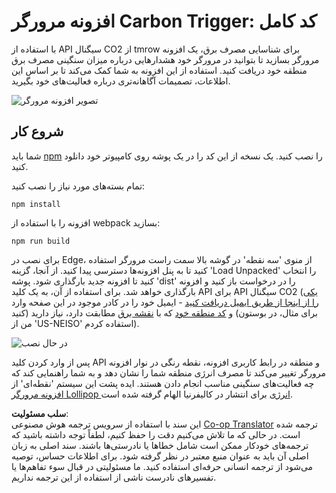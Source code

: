 <!--
CO_OP_TRANSLATOR_METADATA:
{
  "original_hash": "21b364c158c8e4f698de65eeac16c9fe",
  "translation_date": "2025-08-24T13:22:39+00:00",
  "source_file": "5-browser-extension/solution/translation/README.ms.md",
  "language_code": "fa"
}
-->
# افزونه مرورگر Carbon Trigger: کد کامل

با استفاده از API سیگنال CO2 از tmrow برای شناسایی مصرف برق، یک افزونه مرورگر بسازید تا بتوانید در مرورگر خود هشدارهایی درباره میزان سنگینی مصرف برق منطقه خود دریافت کنید. استفاده از این افزونه به شما کمک می‌کند تا بر اساس این اطلاعات، تصمیمات آگاهانه‌تری درباره فعالیت‌های خود بگیرید.

![تصویر افزونه مرورگر](../../../../../5-browser-extension/extension-screenshot.png)

## شروع کار

شما باید [npm](https://npmjs.com) را نصب کنید. یک نسخه از این کد را در یک پوشه روی کامپیوتر خود دانلود کنید.

تمام بسته‌های مورد نیاز را نصب کنید:

```
npm install
```

افزونه را با استفاده از webpack بسازید:

```
npm run build
```

برای نصب در Edge، از منوی 'سه نقطه' در گوشه بالا سمت راست مرورگر استفاده کنید تا به پنل افزونه‌ها دسترسی پیدا کنید. از آنجا، گزینه 'Load Unpacked' را انتخاب کنید تا افزونه جدید بارگذاری شود. پوشه 'dist' را در درخواست باز کنید و افزونه بارگذاری خواهد شد. برای استفاده از آن، به یک کلید API برای API سیگنال CO2 ([یکی را از اینجا از طریق ایمیل دریافت کنید](https://www.co2signal.com/) - ایمیل خود را در کادر موجود در این صفحه وارد کنید) و [کد منطقه خود](http://api.electricitymap.org/v3/zones) که با [نقشه برق](https://www.electricitymap.org/map) مطابقت دارد، نیاز دارید (برای مثال، در بوستون من از 'US-NEISO' استفاده کردم).

![در حال نصب](../../../../../5-browser-extension/install-on-edge.png)

پس از وارد کردن کلید API و منطقه در رابط کاربری افزونه، نقطه رنگی در نوار افزونه مرورگر تغییر می‌کند تا مصرف انرژی منطقه شما را نشان دهد و به شما راهنمایی کند که چه فعالیت‌های سنگینی مناسب انجام دادن هستند. ایده پشت این سیستم 'نقطه‌ای' از [افزونه مرورگر Lollipop انرژی](https://energylollipop.com/) برای انتشار در کالیفرنیا الهام گرفته شده است.

**سلب مسئولیت**:  
این سند با استفاده از سرویس ترجمه هوش مصنوعی [Co-op Translator](https://github.com/Azure/co-op-translator) ترجمه شده است. در حالی که ما تلاش می‌کنیم دقت را حفظ کنیم، لطفاً توجه داشته باشید که ترجمه‌های خودکار ممکن است شامل خطاها یا نادرستی‌ها باشند. سند اصلی به زبان اصلی آن باید به عنوان منبع معتبر در نظر گرفته شود. برای اطلاعات حساس، توصیه می‌شود از ترجمه انسانی حرفه‌ای استفاده کنید. ما مسئولیتی در قبال سوء تفاهم‌ها یا تفسیرهای نادرست ناشی از استفاده از این ترجمه نداریم.